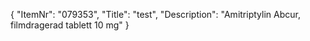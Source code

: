 {
  "ItemNr": "079353",
  "Title": "test",
  "Description": "Amitriptylin Abcur, filmdragerad tablett 10 mg"
}